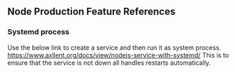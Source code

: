 ## Node Production Feature References

### Systemd process
Use the below link to create a service and then run it as system process. 
https://www.axllent.org/docs/view/nodejs-service-with-systemd/
This is to ensure that the service is not down all handles restarts automatically.
